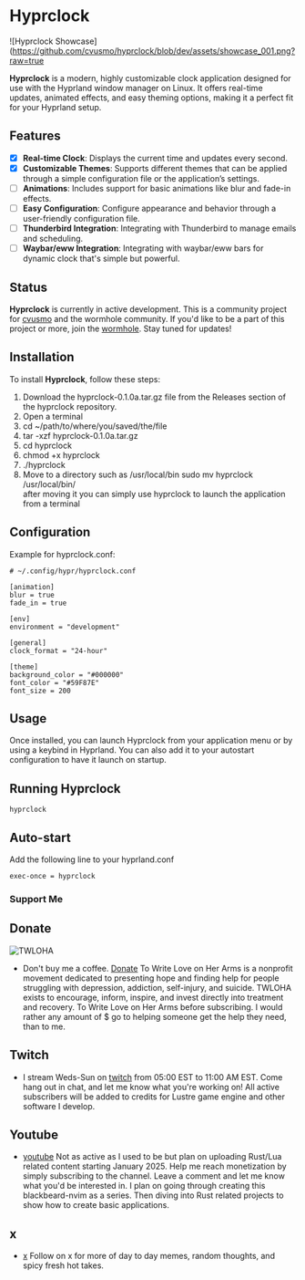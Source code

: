 # Hyprclock

![Hyprclock Showcase](https://github.com/cvusmo/hyprclock/blob/dev/assets/showcase_001.png?raw=true

**Hyprclock** is a modern, highly customizable clock application designed for use with the Hyprland window manager on Linux. It offers real-time updates, animated effects, and easy theming options, making it a perfect fit for your Hyprland setup.

## Features

- [x] **Real-time Clock**: Displays the current time and updates every second.
- [x] **Customizable Themes**: Supports different themes that can be applied through a simple configuration file or the application’s settings.
- [ ] **Animations**: Includes support for basic animations like blur and fade-in effects.
- [ ] **Easy Configuration**: Configure appearance and behavior through a user-friendly configuration file.
- [ ] **Thunderbird Integration**: Integrating with Thunderbird to manage emails and scheduling.
- [ ] **Waybar/eww Integration**: Integrating with waybar/eww bars for dynamic clock that's simple but powerful.

## Status

**Hyprclock** is currently in active development. This is a community project for [cvusmo](https://www.twitch.tv/cvusmo) and the wormhole community. If you'd like to be a part of this project or more, join the [wormhole](https://discord.gg/WZH4XNgpem). Stay tuned for updates! 

## Installation

To install **Hyprclock**, follow these steps:

1. Download the hyprclock-0.1.0a.tar.gz file from the Releases section of the hyprclock repository.
2. Open a terminal
3. cd ~/path/to/where/you/saved/the/file
4. tar -xzf hyprclock-0.1.0a.tar.gz
5. cd hyprclock
6. chmod +x hyprclock
7. ./hyprclock
8. Move to a directory such as /usr/local/bin
    sudo mv hyprclock /usr/local/bin/   
    after moving it you can simply use hyprclock to launch the application from a terminal

## Configuration

Example for hyprclock.conf:

```
# ~/.config/hypr/hyprclock.conf

[animation]
blur = true
fade_in = true

[env]
environment = "development"

[general]
clock_format = "24-hour"

[theme]
background_color = "#000000"
font_color = "#59F87E"
font_size = 200
```

## Usage

Once installed, you can launch Hyprclock from your application menu or by using a keybind in Hyprland. You can also add it to your autostart configuration to have it launch on startup.

## Running Hyprclock

```
hyprclock
```

## Auto-start

Add the following line to your hyprland.conf

```
exec-once = hyprclock
```

### Support Me

## Donate

![TWLOHA](https://panels.twitch.tv/panel-32185066-image-1aa09e79-4ba3-415d-a9f1-321b4ee42f91)
- Don't buy me a coffee. [Donate](https://www.twitch.tv/charity/cvusmo) To Write Love on Her Arms is a nonprofit movement dedicated to presenting hope and finding help for people struggling with depression, addiction, self-injury, and suicide. TWLOHA exists to encourage, inform, inspire, and invest directly into treatment and recovery. To Write Love on Her Arms before subscribing. I would rather any amount of $ go to helping someone get the help they need, than to me.

## Twitch
- I stream Weds-Sun on [twitch](https://www.twitch.tv/cvusmo) from 05:00 EST to 11:00 AM EST. Come hang out in chat, and let me know what you're working on! All active subscribers will be added to credits for Lustre game engine and other software I develop.

## Youtube
- [youtube](https://www.youtube.com/@cvusmo) Not as active as I used to be but plan on uploading Rust/Lua related content starting January 2025. Help me reach monetization by simply subscribing to the channel. Leave a comment and let me know what you'd be interested in. I plan on going through creating this blackbeard-nvim as a series. Then diving into Rust related projects to show how to create basic applications.

## x
- [x](https://www.x.com/cvusmo) Follow on x for more of day to day memes, random thoughts, and spicy fresh hot takes.

